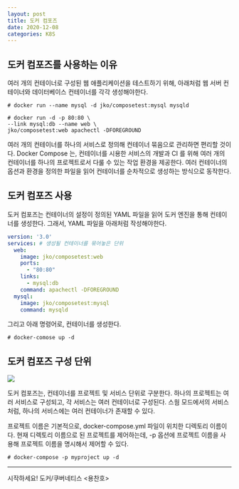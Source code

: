 ```yaml
---
layout: post
title: 도커 컴포즈
date: 2020-12-08
categories: K8S
---
```


## 도커 컴포즈를 사용하는 이유

여러 개의 컨테이너로 구성된 웹 애플리케이션을 테스트하기 위해,
아래처럼 웹 서버 컨테이너와 데이터베이스 컨테이너를 각각 생성해야한다.

```shell
# docker run --name mysql -d jko/composetest:mysql mysqld

# docker run -d -p 80:80 \
--link mysql:db --name web \
jko/composetest:web apachectl -DFOREGROUND
```

여러 개의 컨테이너를 하나의 서비스로 정의해 컨테이너 묶음으로 관리하면 편리할 것이다.
Docker Compose 는, 컨테이너를 시용한 서비스의 개발과 CI 를 위해 여러 개의 컨테이너를 하나의 프로젝트로서 다룰 수 있는 작업 환경을 제공한다.
여러 컨테이너의 옵션과 환경을 정의한 파일을 읽어 컨테이너를 순차적으로 생성하는 방식으로 동작한다.

## 도커 컴포즈 사용

도커 컴포즈는 컨테이너의 설정이 정의된 YAML 파일을 읽어 도커 엔진을 통해 컨테이너를 생성한다.
그래서, YAML 파일을 아래처럼 작성해야한다.

```yaml
version: '3.0'
services: # 생성될 컨테이너를 묶어놓은 단위
  web:
    image: jko/composetest:web
    ports:
      - "80:80"
    links:
      - mysql:db
    command: apachectl -DFOREGROUND
  mysql:
    image: jko/composetest:mysql
    command: mysqld
```

그리고 아래 명령어로, 컨테이너를 생성한다.

```shell
# docker-comose up -d
```

## 도커 컴포즈 구성 단위

![](/image/docker-compose-units.png)

도커 컴포즈는, 컨테이너를 프로젝트 및 서비스 단위로 구분한다.
하나의 프로젝트는 여러 서비스로 구성되고, 각 서비스는 여러 컨테이너로 구성된다.
스웜 모드에서의 서비스처럼, 하나의 서비스에는 여러 컨테이너가 존재할 수 있다.

프로젝트 이름은 기본적으로, docker-compose.yml 파일이 위치한 디렉토리 이름이다.
현재 디렉토리 이름으로 된 프로젝트를 제어하는데,
-p 옵션에 프로젝트 이름을 사용해 프로젝트 이름을 명시해서 제어할 수 있다.

```shell
# docker-compose -p myproject up -d
```

---

시작하세요! 도커/쿠버네티스 <용찬호>
